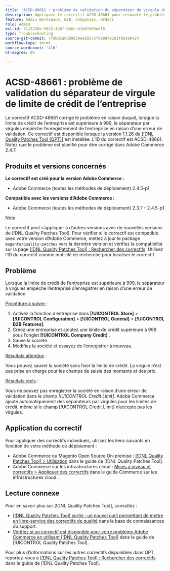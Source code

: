 ```yaml
---
title: 'ACSD-48661 : problème de validation du séparateur de virgule de limite de crédit de l’entreprise'
description: Appliquez le correctif ACSD-48661 pour résoudre le problème d’Adobe Commerce où, lorsque la limite de crédit de la société est supérieure à 999, le séparateur par virgules empêche l’enregistrement de la société en raison d’une erreur de validation.
feature: Admin Workspace, B2B, Companies, Orders
role: Admin
exl-id: 7115226e-5942-4a8f-9dec-b1b6f665eef8
type: Troubleshooting
source-git-commit: 7fdb02a6d89d50ea593c5fd99d78101f89198424
workflow-type: tm+mt
source-wordcount: '416'
ht-degree: 0%

---
```


# ACSD-48661 : problème de validation du séparateur de virgule de limite de crédit de l’entreprise

Le correctif ACSD-48661 corrige le problème en raison duquel, lorsque la limite de crédit de l’entreprise est supérieure à 999, le séparateur par virgules empêche l’enregistrement de l’entreprise en raison d’une erreur de validation. Ce correctif est disponible lorsque la version 1.1.26 de [[!DNL Quality Patches Tool (QPT)]](https://experienceleague.adobe.com/fr/docs/commerce-operations/tools/quality-patches-tool/quality-patches-tool-to-self-serve-quality-patches) est installée. L’ID du correctif est ACSD-48661. Notez que le problème est planifié pour être corrigé dans Adobe Commerce 2.4.7.

## Produits et versions concernés

**Le correctif est créé pour la version Adobe Commerce :**

* Adobe Commerce (toutes les méthodes de déploiement) 2.4.5-p1

**Compatible avec les versions d’Adobe Commerce :**

* Adobe Commerce (toutes les méthodes de déploiement) 2.3.7 - 2.4.5-p1

>[!NOTE]
>
>Le correctif peut s’appliquer à d’autres versions avec de nouvelles versions de [!DNL Quality Patches Tool]. Pour vérifier si le correctif est compatible avec votre version d’Adobe Commerce, mettez à jour le package `magento/quality-patches` vers la dernière version et vérifiez la compatibilité sur la page [[!DNL Quality Patches Tool] : Rechercher des correctifs](https://experienceleague.adobe.com/tools/commerce-quality-patches/index.html?lang=fr). Utilisez l’ID du correctif comme mot-clé de recherche pour localiser le correctif.

## Problème

Lorsque la limite de crédit de l’entreprise est supérieure à 999, le séparateur à virgules empêche l’entreprise d’enregistrer en raison d’une erreur de validation.

<u>Procédure à suivre </u> :

1. Activez la fonction d’entreprise dans **[!UICONTROL Store]** > **[!UICONTROL Configuration]** > **[!UICONTROL General]** > **[!UICONTROL B2B Features]**.
1. Créez une entreprise et ajoutez une limite de crédit supérieure à 999 sous l’onglet **[!UICONTROL Company Credit]** .
1. Sauve la société.
1. Modifiez la société et essayez de l’enregistrer à nouveau.

<u>Résultats attendus</u> :

Vous pouvez sauver la société sans fixer la limite de crédit. La virgule n’est pas prise en charge pour les champs de saisie des montants et des prix.

<u>Résultats réels</u> :

Vous ne pouvez pas enregistrer la société en raison d’une erreur de validation dans le champ *[!UICONTROL Credit Limit]*. Adobe Commerce ajoute automatiquement des séparateurs par virgules pour les limites de crédit, même si le champ [!UICONTROL Credit Limit] n’accepte pas les virgules.

## Application du correctif

Pour appliquer des correctifs individuels, utilisez les liens suivants en fonction de votre méthode de déploiement :

* Adobe Commerce ou Magento Open Source On-premise : [[!DNL Quality Patches Tool] > Utilisation](/help/tools/quality-patches-tool/usage.md) dans le guide de [!DNL Quality Patches Tool].
* Adobe Commerce sur les infrastructures cloud : [Mises à niveau et correctifs > Appliquer des correctifs](https://experienceleague.adobe.com/docs/commerce-cloud-service/user-guide/develop/upgrade/apply-patches.html?lang=fr) dans le guide Commerce sur les infrastructures cloud .

## Lecture connexe

Pour en savoir plus sur [!DNL Quality Patches Tool], consultez :

* [[!DNL Quality Patches Tool] sortie : un nouvel outil permettant de mettre en libre-service des correctifs de qualité](https://experienceleague.adobe.com/fr/docs/commerce-operations/tools/quality-patches-tool/quality-patches-tool-to-self-serve-quality-patches) dans la base de connaissances du support.
* [Vérifiez si un correctif est disponible pour votre problème Adobe Commerce en utilisant [!DNL Quality Patches Tool]](/help/tools/quality-patches-tool/patches-available-in-qpt/check-patch-for-magento-issue-with-magento-quality-patches.md) dans le guide de [!UICONTROL Quality Patches Tool].


Pour plus d’informations sur les autres correctifs disponibles dans QPT, reportez-vous à [[!DNL Quality Patches Tool] : Rechercher des correctifs](https://experienceleague.adobe.com/tools/commerce-quality-patches/index.html?lang=fr) dans le guide de [!DNL Quality Patches Tool].
